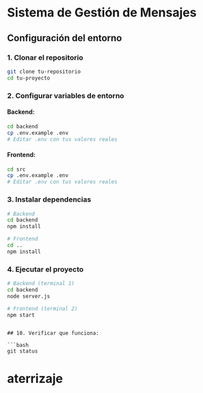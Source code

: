 # Sistema de Gestión de Mensajes

## Configuración del entorno

### 1. Clonar el repositorio

```bash
git clone tu-repositorio
cd tu-proyecto
```

### 2. Configurar variables de entorno

#### Backend:

```bash
cd backend
cp .env.example .env
# Editar .env con tus valores reales
```

#### Frontend:

```bash
cd src
cp .env.example .env
# Editar .env con tus valores reales
```

### 3. Instalar dependencias

```bash
# Backend
cd backend
npm install

# Frontend
cd ..
npm install
```

### 4. Ejecutar el proyecto

```bash
# Backend (terminal 1)
cd backend
node server.js

# Frontend (terminal 2)
npm start
```

````

## 10. Verificar que funciona:

```bash
git status
````
# aterrizaje

